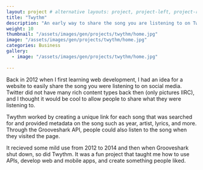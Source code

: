 ```yaml
---
layout: project # alternative layouts: project, project-left, project-right, project-top
title: "Twythm"
description: "An early way to share the song you are listening to on Twitter"
weight: 10
thumbnail: "/assets/images/gen/projects/twythm/home.jpg"
image: "/assets/images/gen/projects/twythm/home.jpg"
categories: Business
gallery:
  - image: "/assets/images/gen/projects/twythm/home.jpg"
 
---
```


Back in 2012 when I first learning web development, I had an idea for a website to easily share the song you were listening to on social media. Twitter did not have many rich content types back then (only pictures IIRC), and I thought it would be cool to allow people to share what they were listening to.

Twythm worked by creating a unique link for each song that was searched for and provided metadata on the song such as year, artist, lyrics, and more. Through the Grooveshark API, people could also listen to the song when they visited the page.

It recieved some mild use from 2012 to 2014 and then when Grooveshark shut down, so did Twythm. It was a fun project that taught me how to use APIs, develop web and mobile apps, and create something people liked.